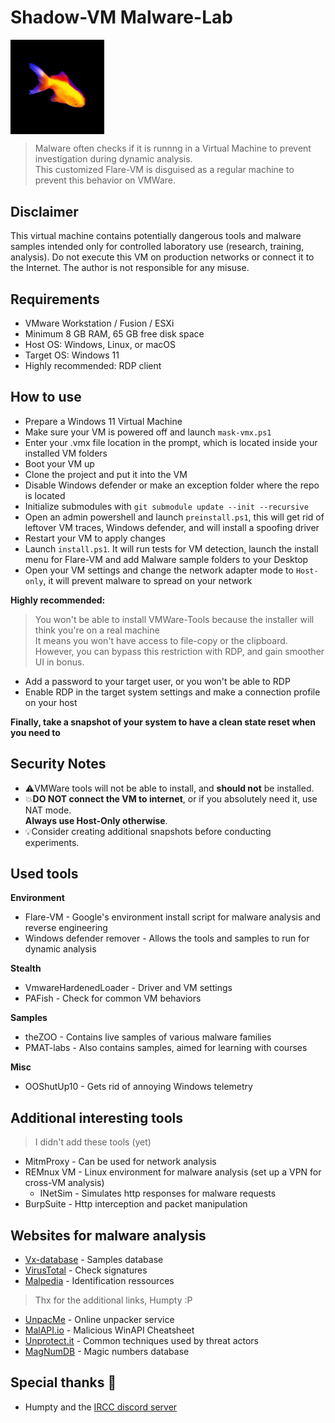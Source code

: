 # Shadow-VM Malware-Lab
<img src="img\fish.png" alt="Logo" width="150" align="center">

> Malware often checks if it is runnng in a Virtual Machine to prevent investigation during dynamic analysis. <br/>
> This customized Flare-VM is disguised as a regular machine to prevent this behavior on VMWare.<br/>

## Disclaimer

This virtual machine contains potentially dangerous tools and malware samples intended only for controlled laboratory use (research, training, analysis).
Do not execute this VM on production networks or connect it to the Internet. The author is not responsible for any misuse.

## Requirements

- VMware Workstation / Fusion / ESXi
- Minimum 8 GB RAM, 65 GB free disk space
- Host OS: Windows, Linux, or macOS
- Target OS: Windows 11
- Highly recommended: RDP client

## How to use

- Prepare a Windows 11 Virtual Machine
- Make sure your VM is powered off and launch `mask-vmx.ps1`
- Enter your .vmx file location in the prompt, which is located inside your installed VM folders
- Boot your VM up
- Clone the project and put it into the VM
- Disable Windows defender or make an exception folder where the repo is located
- Initialize submodules with `git submodule update --init --recursive`
- Open an admin powershell and launch `preinstall.ps1`, this will get rid of leftover VM traces, Windows defender, and will install a spoofing driver
- Restart your VM to apply changes
- Launch `install.ps1`. It will run tests for VM detection, launch the install menu for Flare-VM and add Malware sample folders to your Desktop
- Open your VM settings and change the network adapter mode to `Host-only`, it will prevent malware to spread on your network

**Highly recommended:**
> You won't be able to install VMWare-Tools because the installer will think you're on a real machine <br/>
> It means you won't have access to file-copy or the clipboard. <br/>
> However, you can bypass this restriction with RDP, and gain smoother UI in bonus. <br/>

- Add a password to your target user, or you won't be able to RDP
- Enable RDP in the target system settings and make a connection profile on your host

**Finally, take a snapshot of your system to have a clean state reset when you need to**


## Security Notes
- ⚠️VMWare tools will not be able to install, and **should not** be installed.
- 💥**DO NOT connect the VM to internet**, or if you absolutely need it, use NAT mode.<br/>
**Always use Host-Only otherwise**.<br/>
- 💡Consider creating additional snapshots before conducting experiments.

## Used tools

**Environment**
- Flare-VM - Google's environment install script for malware analysis and reverse engineering
- Windows defender remover - Allows the tools and samples to run for dynamic analysis 

**Stealth**
- VmwareHardenedLoader - Driver and VM settings
- PAFish - Check for common VM behaviors

**Samples**
- theZOO - Contains live samples of various malware families
- PMAT-labs - Also contains samples, aimed for learning with courses

**Misc**
- OOShutUp10 - Gets rid of annoying Windows telemetry

## Additional interesting tools
> I didn't add these tools (yet)
- MitmProxy - Can be used for network analysis
- REMnux VM - Linux environment for malware analysis (set up a VPN for cross-VM analysis)
    - INetSim - Simulates http responses for malware requests
- BurpSuite - Http interception and packet manipulation

## Websites for malware analysis

- [Vx-database](https://virus.exchange/) - Samples database
- [VirusTotal](https://www.virustotal.com/gui/home/upload) - Check signatures
- [Malpedia](https://malpedia.caad.fkie.fraunhofer.de/) - Identification ressources

> Thx for the additional links, Humpty :P
- [UnpacMe](https://www.unpac.me/) - Online unpacker service
- [MalAPI.io](https://malapi.io/) - Malicious WinAPI Cheatsheet
- [Unprotect.it](https://unprotect.it/) - Common techniques used by threat actors
- [MagNumDB](https://www.magnumdb.com/) - Magic numbers database

## Special thanks 🎉
- Humpty and the <a href="https://discord.gg/hYa9gvD8vw">IRCC discord server</a>
